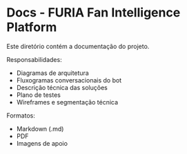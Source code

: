 # Docs - FURIA Fan Intelligence Platform

Este diretório contém a documentação do projeto.

Responsabilidades:
- Diagramas de arquitetura
- Fluxogramas conversacionais do bot
- Descrição técnica das soluções
- Plano de testes
- Wireframes e segmentação técnica

Formatos:
- Markdown (.md)
- PDF
- Imagens de apoio